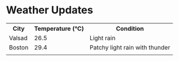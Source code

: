 # Weather Updates

<!-- WEATHER-UPDATE-START -->
<table><tr><th>City</th><th>Temperature (°C)</th><th>Condition</th></tr><tr><td>Valsad</td><td>26.5</td><td>Light rain</td></tr><tr><td>Boston</td><td>29.4</td><td>Patchy light rain with thunder</td></tr><tr><td></td><td></td><td></td></tr></table>
<!-- WEATHER-UPDATE-END -->
